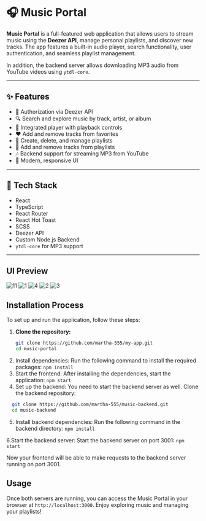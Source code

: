 <!-- @format -->

# 🎧 Music Portal

**Music Portal** is a full-featured web application that allows users to stream music using the **Deezer API**, manage personal playlists, and discover new tracks. The app features a built-in audio player, search functionality, user authentication, and seamless playlist management.

In addition, the backend server allows downloading MP3 audio from YouTube videos using `ytdl-core`.

---

## ✨ Features

- 🔐 Authorization via Deezer API  
- 🔍 Search and explore music by track, artist, or album  
- 🎵 Integrated player with playback controls  
- ❤️ Add and remove tracks from favorites  
- 📁 Create, delete, and manage playlists  
- 📌 Add and remove tracks from playlists  
- 🎶 Backend support for streaming MP3 from YouTube  
- 🌙 Modern, responsive UI

---

## 🚀 Tech Stack

- React  
- TypeScript  
- React Router  
- React Hot Toast  
- SCSS  
- Deezer API  
- Custom Node.js Backend  
- `ytdl-core` for MP3 support

---

## UI Preview

![11](https://github.com/user-attachments/assets/bcc72a73-1209-47e4-9147-2533ff13995c)
![1](https://github.com/user-attachments/assets/2186890b-debc-4b61-ba59-7774edef1f9a)
![4](https://github.com/user-attachments/assets/d8ce0e65-3ea7-4ca7-9e6e-d35d444ee50c)
![2](https://github.com/user-attachments/assets/a470be44-5b0f-41df-a4c1-06f3800156df)
![3](https://github.com/user-attachments/assets/ea8337ab-d8f5-44d7-bfe6-acca0e8e906f)

## Installation Process

To set up and run the application, follow these steps:

1. **Clone the repository:**
   ```bash
   git clone https://github.com/martha-555/my-app.git
   cd music-portal
   ```
2. Install dependencies: Run the following command to install the required packages: `npm install`
3. Start the frontend: After installing the dependencies, start the application: `npm start`
4. Set up the backend: You need to start the backend server as well. Clone the backend repository:

```bash
  git clone https://github.com/martha-555/music-backend.git
  cd music-backend
```

5. Install backend dependencies: Run the following command in the backend directory: `npm install`

6.Start the backend server: Start the backend server on port 3001: `npm start`

Now your frontend will be able to make requests to the backend server running on port 3001.

## Usage

Once both servers are running, you can access the Music Portal in your browser at `http://localhost:3000`. Enjoy exploring music and managing your playlists!



